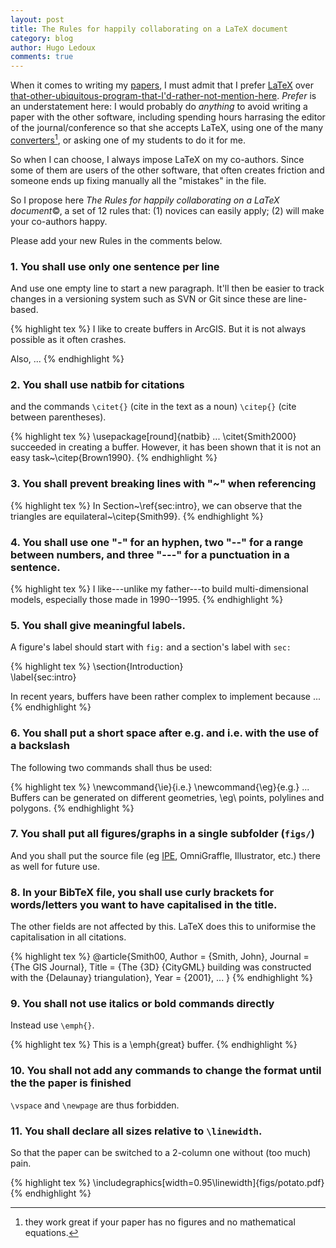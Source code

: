 ```yaml
---
layout: post
title: The Rules for happily collaborating on a LaTeX document
category: blog
author: Hugo Ledoux
comments: true
---
```


When it comes to writing my [papers](/pubs/), I must admit that I prefer [LaTeX](http://latex-project.org/intro.html) over [that-other-ubiquitous-program-that-I'd-rather-not-mention-here](http://www.wordperfect.com/rw/). 
*Prefer* is an understatement here: I would probably do *anything* to avoid writing a paper with the other software, including spending hours harrasing the editor of the journal/conference so that she accepts LaTeX, using one of the many [converters](http://peterwittek.com/2013/11/comparing-latex-conversion-tools/)[^1], or asking one of my students to do it for me.

So when I can choose, I always impose LaTeX on my co-authors. 
Since some of them are users of the other software, that often creates friction and someone ends up fixing manually all the "mistakes" in the file. 

So I propose here *The Rules for happily collaborating on a LaTeX document*©, a set of 12 rules that: (1) novices can easily apply; (2) will make your co-authors happy. 

Please add your new Rules in the comments below.


### 1. You shall use only one sentence per line

And use one empty line to start a new paragraph.
It'll then be easier to track changes in a versioning system such as SVN or Git since these are line-based.

{% highlight tex %}
I like to create buffers in ArcGIS.
But it is not always possible as it often crashes.

Also, ...
{% endhighlight %} 


### 2. You shall use natbib for citations

and the commands `\citet{}` (cite in the text as a noun) `\citep{}` (cite between parentheses). 

{% highlight tex %}
\usepackage[round]{natbib}
...
\citet{Smith2000} succeeded in creating a buffer.
However, it has been shown that it is not an easy task~\citep{Brown1990}.
{% endhighlight %} 


### 3. You shall prevent breaking lines with "~" when referencing 

{% highlight tex %}
In Section~\ref{sec:intro}, we can observe that the triangles are equilateral~\citep{Smith99}.
{% endhighlight %} 


### 4. You shall use one "-" for an hyphen, two "--" for a range between numbers, and three "---" for a punctuation in a sentence.

{% highlight tex %}
I like---unlike my father---to build multi-dimensional models, 
especially those made in 1990--1995.
{% endhighlight %} 


### 5. You shall give meaningful labels. 
A figure's label should start with `fig:` and a section's label with `sec:`

{% highlight tex %}
\section{Introduction}  
\label{sec:intro}

In recent years, buffers have been rather complex to implement because ...
{% endhighlight %} 


### 6. You shall put a short space after e.g. and i.e. with the use of a backslash

The following two commands shall thus be used:

{% highlight tex %}
\newcommand{\ie}{i.e.}
\newcommand{\eg}{e.g.}
...
Buffers can be generated on different geometries, \eg\ points, polylines and polygons.
{% endhighlight %}


### 7. You shall put all figures/graphs in a single subfolder (`figs/`)

And you shall put the source file (eg [IPE](http://ipe7.sourceforge.net), OmniGraffle, Illustrator, etc.) there as well for future use.


### 8. In your BibTeX file, you shall use curly brackets for words/letters you want to have capitalised in the title.

The other fields are not affected by this. LaTeX does this to uniformise the capitalisation in all citations.

{% highlight tex %}
@article{Smith00,
  Author = {Smith, John},
  Journal = {The GIS Journal},
  Title = {The {3D} {CityGML} building was constructed with the {Delaunay} triangulation},
  Year = {2001},
  ...
}
{% endhighlight %} 


### 9. You shall not use italics or bold commands directly

Instead use `\emph{}`.

{% highlight tex %}
This is a \emph{great} buffer.
{% endhighlight %} 

### 10. You shall not add any commands to change the format until the the paper is finished

`\vspace` and `\newpage` are thus forbidden.

### 11. You shall declare all sizes relative to `\linewidth`.

So that the paper can be switched to a 2-column one without (too much) pain.

{% highlight tex %}
\includegraphics[width=0.95\linewidth]{figs/potato.pdf}
{% endhighlight %} 

[^1]: they work great if your paper has no figures and no mathematical equations.

